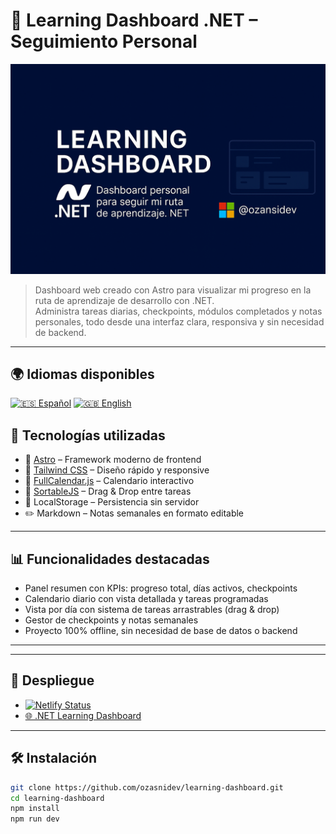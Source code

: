 # 📘 Learning Dashboard .NET – Seguimiento Personal

![Banner](./src/images/Banner_II.png)

> Dashboard web creado con Astro para visualizar mi progreso en la ruta de aprendizaje de desarrollo con .NET.  
> Administra tareas diarias, checkpoints, módulos completados y notas personales, todo desde una interfaz clara, responsiva y sin necesidad de backend.

---
## 🌍 Idiomas disponibles

[![🇪🇸 Español](https://img.shields.io/badge/Idioma-Español-red)](README.es.md)
[![🇬🇧 English](https://img.shields.io/badge/Language-English-blue)](README.md)


## 🚀 Tecnologías utilizadas

- 🧠 [Astro](https://astro.build/) – Framework moderno de frontend
- 🎨 [Tailwind CSS](https://tailwindcss.com/) – Diseño rápido y responsive
- 📅 [FullCalendar.js](https://fullcalendar.io/) – Calendario interactivo
- 🔄 [SortableJS](https://sortablejs.github.io/Sortable/) – Drag & Drop entre tareas
- 💾 LocalStorage – Persistencia sin servidor
- ✏️ Markdown – Notas semanales en formato editable

---

## 📊 Funcionalidades destacadas

- Panel resumen con KPIs: progreso total, días activos, checkpoints
- Calendario diario con vista detallada y tareas programadas
- Vista por día con sistema de tareas arrastrables (drag & drop)
- Gestor de checkpoints y notas semanales
- Proyecto 100% offline, sin necesidad de base de datos o backend

---

---

## 🐙 Despliegue

  -  [![Netlify Status](https://api.netlify.com/api/v1/badges/27ee16b9-78c7-4679-b51b-2e5bc8cb8fac/deploy-status)](https://app.netlify.com/projects/netlearning-dashboard/deploys)
  -  [🌐 .NET Learning Dashboard](https://netlearning-dashboard.netlify.app/)

---

## 🛠️ Instalación

```bash
git clone https://github.com/ozasnidev/learning-dashboard.git
cd learning-dashboard
npm install
npm run dev